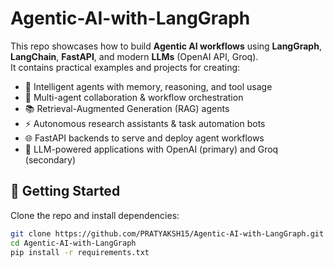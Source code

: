 # Agentic-AI-with-LangGraph

This repo showcases how to build **Agentic AI workflows** using **LangGraph**, **LangChain**, **FastAPI**, and modern **LLMs** (OpenAI API, Groq).  
It contains practical examples and projects for creating:

- 🧠 Intelligent agents with memory, reasoning, and tool usage  
- 🤝 Multi-agent collaboration & workflow orchestration  
- 📚 Retrieval-Augmented Generation (RAG) agents  
- ⚡ Autonomous research assistants & task automation bots  
- 🌐 FastAPI backends to serve and deploy agent workflows  
- 🤖 LLM-powered applications with OpenAI (primary) and Groq (secondary)  

## 🚀 Getting Started
Clone the repo and install dependencies:
```bash
git clone https://github.com/PRATYAKSH15/Agentic-AI-with-LangGraph.git
cd Agentic-AI-with-LangGraph
pip install -r requirements.txt
